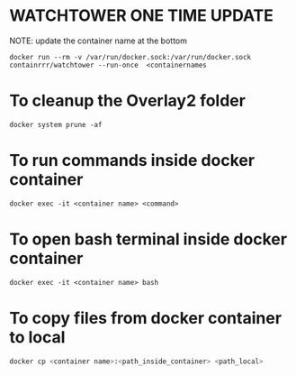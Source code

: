 # WATCHTOWER ONE TIME UPDATE

NOTE: update the container name at the bottom

```docker
docker run --rm -v /var/run/docker.sock:/var/run/docker.sock containrrr/watchtower --run-once  <containernames
```

# To cleanup the Overlay2 folder

```
docker system prune -af
```

# To run commands inside docker container

```docker
docker exec -it <container name> <command>
```

# To open bash terminal inside docker container

```docker
docker exec -it <container name> bash
```

# To copy files from docker container to local

```bash
docker cp <container name>:<path_inside_container> <path_local>
```

